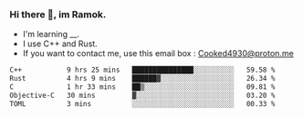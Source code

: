 ### Hi there 👋, im Ramok.

- I'm learning __.
- I use C++ and Rust.
- If you want to contact me, use this email box : Cooked4930@proton.me

<!--START_SECTION:waka-->

```txt
C++           9 hrs 25 mins   ███████████████░░░░░░░░░░   59.58 %
Rust          4 hrs 9 mins    ██████▓░░░░░░░░░░░░░░░░░░   26.34 %
C             1 hr 33 mins    ██▒░░░░░░░░░░░░░░░░░░░░░░   09.81 %
Objective-C   30 mins         ▓░░░░░░░░░░░░░░░░░░░░░░░░   03.20 %
TOML          3 mins          ░░░░░░░░░░░░░░░░░░░░░░░░░   00.33 %
```

<!--END_SECTION:waka-->

